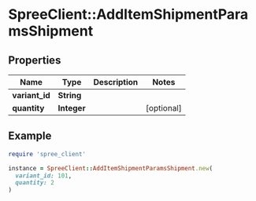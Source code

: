 # SpreeClient::AddItemShipmentParamsShipment

## Properties

| Name | Type | Description | Notes |
| ---- | ---- | ----------- | ----- |
| **variant_id** | **String** |  |  |
| **quantity** | **Integer** |  | [optional] |

## Example

```ruby
require 'spree_client'

instance = SpreeClient::AddItemShipmentParamsShipment.new(
  variant_id: 101,
  quantity: 2
)
```

